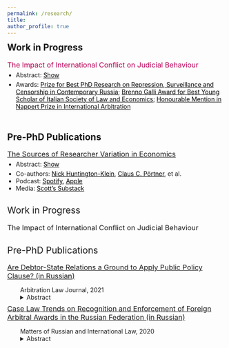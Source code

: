 ```yaml
---
permalink: /research/ 
title:    
author_profile: true
---
```


<h2 style="margin-top: 0; font-weight: bold; text-align: left;">Work in Progress</h2>
<div style="padding-left: 0;"> 
  <h3 style="margin-top: 7.5px; margin-bottom: 5px; color: #b80057; font-weight: normal;">The Impact of International Conflict on Judicial Behaviour</h3>
 <!--  <p style="margin-bottom: 0;"><i><b>Name of the Journal</b></i></p> -->
  <ul style="padding-left: 20px; margin-top: 5px; margin-bottom: 0; font-size: 14px;">
    <li>
      Abstract: <a href="#" id="toggleAbstractButton" onclick="toggleVisibility('abstractContent','toggleAbstractButton'); return false;" style="text-decoration: underline; color: black; margin-left: 0;">Show</a>
      <div id="abstractContent" style="display: none; margin-top: 5px; margin-left: 0;">
        <p align="justify" style="margin-bottom: 0;">
          Rules only matter if they are enforced, and cross-border commerce rests on that principle. With the growing number of international conflicts, it is crucial to know whether this principle still holds in practice. We examine the effect of the 2014 annexation of Crimea on the enforcement rate of foreign decisions by Russian and Ukrainian judges. We assemble novel data on the entire universe of Russian and Ukrainian court decisions concerning the enforcement of foreign decisions resolving cross-border commercial disputes. Using a difference-in-differences design, we find that the enforcement rate of Ukrainian (Russian) decisions in Russia (Ukraine) fell by 26% (33%) after the annexation. These effects vary with judge ethnicity and court location. We identify two mechanisms driving these patterns: increased use of judicial discretion and disruptions in cross-border communication. Our findings provide the first causal evidence that international conflict affects both judicial decision-making and the enforcement of commercial treaties.
        </p>
      </div>
    </li>
  </ul>
    <div style="margin-top: 5px; padding-left: 0; font-size: 14px;">
    <ul style="padding-left: 20px; margin-top: 0; margin-bottom: 0;">
      <li>Awards: <a href="https://dshchetinin.com/research/" style="color: black;">Prize for Best PhD Research on Repression, Surveillance and Censorship in Contemporary Russia</a>; <a href="https://www.side-isle.it/brenno-galli-award" style="color: black;">Brenno Galli Award for Best Young Scholar of Italian Society of Law and Economics</a>; <a href="https://www.mcgill.ca/law/research/essay-contests/nappert-prize-international-arbitration" style="color: black;">Honourable Mention in Nappert Prize in International Arbitration</a></li>
    </ul>
  </div>
</div>


<!-- Working Papers Section -->
<h2 style="margin-top: 50px; font-weight: bold; text-align: left;">Pre-PhD Publications</h2>
<div style="padding-left: 0px;"> 
  
  <h3 style="margin-top: 15px; margin-bottom: 5px; font-weight: normal;">
    <a href="https://stnavdeev.github.io/Researcher_Variation.pdf">The Sources of Researcher Variation in Economics</a>
  </h3>
  <ul style="padding-left: 20px; margin-top: 5px; margin-bottom: 0; font-size: 14px;">
    <li>
      Abstract: <a href="#" id="toggleAbstractWPButton" onclick="toggleVisibility('abstractWPContent','toggleAbstractWPButton'); return false;" style="text-decoration: underline; color: black; margin-left: 0;">Show</a>
      <div id="abstractWPContent" style="display: none; margin-top: 5px; margin-left: 0;">
        <p align="justify" style="margin-bottom: 0;">
          We use a rigorous three-stage many-analysts design to assess how different researcher decisions—specifically data cleaning, research design, and the interpretation of a policy question—affect the variation in estimated treatment effects. A total of 146 research teams each completed the same causal inference task three times each: first with few constraints, then using a shared research design, and finally with pre-cleaned data in addition to a specified design. We find that even when analyzing the same data, teams reach different conclusions. In the first stage, the interquartile range (IQR) of the reported policy effect was 3.1 percentage points, with substantial outliers. Surprisingly, the second stage, which restricted research design choices, exhibited slightly higher IQR (4.0 percentage points), largely attributable to imperfect adherence to the prescribed protocol. By contrast, the final stage, featuring standardized data cleaning, narrowed variation in estimated effects, achieving an IQR of 2.4 percentage points. Reported sample sizes also displayed significant convergence under more restrictive conditions, with the IQR dropping from 295,187 in the first stage to 29,144 in the second, and effectively zero by the third. Our findings underscore the critical importance of data cleaning in shaping applied microeconomic results and highlight avenues for future replication efforts.
        </p>
      </div>
    </li>
  </ul>
  <div style="margin-top: 5px; padding-left: 0; font-size: 14px;">
    <ul style="padding-left: 20px; margin-top: 0; margin-bottom: 0;">
      <li>
        Co-authors:
        <a href="https://www.nickchk.com" style="color: black;">Nick Huntington-Klein</a>, 
        <a href="http://clausportner.com" style="color: black;">Claus C. Pörtner</a>, et al.
      </li>
      <li>
      Podcast:
      <a href="https://open.spotify.com/episode/5tS6VTmnsSRYI1R5P5tfQx?si=iBqxLnQ6QIGT9Bn8lZhs1g" style="color: black;">Spotify</a>, <a href="https://podcasts.apple.com/nl/podcast/papers-to-podcast/id1811001985?i=1000705162382" style="color: black;">Apple</a>
    </li>
      <li>
        Media:
        <a href="https://causalinf.substack.com/p/many-analyst-designs-data-preparation" style="color: black;">Scott’s Substack</a>
      </li>
    </ul>
  </div>
</div>





<h2 style="margin-top: 30px; font-weight: normal;">Work in Progress</h2>

<div style="padding-left: 0px;"> 
  
  <h3 style="margin-top: 7.5px; margin-bottom: 5px; font-weight: normal;">The Impact of International Conflict on Judicial Behaviour</h3> 

<h2 style="margin-top: 30px; font-weight: normal;">Pre-PhD Publications</h2>

<div style="padding-left: 0px;"> 
  
  <h3 style="margin-top: 7.5px; margin-bottom: 5px; font-weight: normal;"><a href="https://dmishchet.github.io/pdf.pdf">Are Debtor-State Relations a Ground to Apply Public Policy Clause? (in Russian)</a></h3> 
  <p style="margin-bottom: 0; padding-left: 30px;">Arbitration Law Journal, 2021</p>
  
  <details>
    <summary style="padding-left: 30px;"> Abstract </summary>
    <p align="justify" style="padding-left: 30px; margin-bottom: 0px;">  
      The article examines the application of the public policy clause to debtors linked to the Russian Federation. It identifies two main types of connections: the debtor being a strategic state enterprise, and the state being the ultimate beneficiary of the debtor. The author notes that when evaluating the connection between the debtor and the state, Russian courts often fail to consider legal mechanisms designed to protect state interests, which influences their judicial decisions. By analyzing Russian legislation and comparing it with international practices from France, China, and Ukraine, the author argues that a connection between the debtor and the state should not automatically justify the application of the public policy clause.
    </p>
  </details>

  <h3 style="margin-top: 7.5px; margin-bottom: 5px; font-weight: normal;"><a href="https://dmishchet.github.io/Shchetinin_case_law_analysis.pdf">Case Law Trends on Recognition and Enforcement of Foreign Arbitral Awards in the Russian Federation (in Russian) </a></h3>
  <p style="margin-bottom: 0; padding-left: 30px;">Matters of Russian and International Law, 2020</p>
  
  <details>
    <summary style="padding-left: 30px;"> Abstract </summary>
    <p align="justify" style="padding-left: 30px; margin-bottom: 0px;">  
      The study explores the case law of Russian arbitrazh (commercial) courts in enforcing foreign arbitral awards. The first part of the study delves into the legal regulations governing these relationships, assesses the outcomes of claims submitted to arbitrazh courts, and discusses the timelines for their resolution. It also identifies the preferred countries for arbitration according to Russian parties. The second part focuses on the public policy exception, examining its role and significance through case law and legal doctrine. The study highlights instances where courts have incorrectly interpreted this exception, in effect re-evaluating cases on merits. Although Russian courts implement interim measures on the assets of Russian debtors at foreign arbitration institutions – seemingly to ensure timely enforcement of decisions – this intended facilitation does not typically materialize.
    </p>
  </details>

  
</div>



<!-- Generic JavaScript Function for Toggle -->
<script>
  function toggleVisibility(contentId, linkId) {
    var content = document.getElementById(contentId);
    var link = document.getElementById(linkId);
    if (content.style.display === "none") {
      content.style.display = "block";
      link.textContent = "Hide";
    } else {
      content.style.display = "none";
      link.textContent = "Show";
    }
  }
</script>


